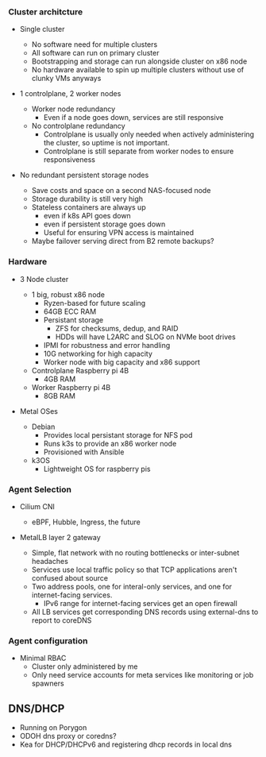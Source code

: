 ### Cluster architcture
* Single cluster
  * No software need for multiple clusters
  * All software can run on primary cluster
  * Bootstrapping and storage can run alongside cluster on x86 node
  * No hardware available to spin up multiple clusters without use of clunky VMs anyways

* 1 controlplane, 2 worker nodes
  * Worker node redundancy
    * Even if a node goes down, services are still responsive
  * No controlplane redundancy
     * Controlplane is usually only needed when actively administering the cluster, so uptime is not important.
     * Controlplane is still separate from worker nodes to ensure responsiveness

* No redundant persistent storage nodes
  * Save costs and space on a second NAS-focused node
  * Storage durability is still very high
  * Stateless containers are always up
    * even if k8s API goes down
    * even if persistent storage goes down
    * Useful for ensuring VPN access is maintained
   * Maybe failover serving direct from B2 remote backups?

### Hardware
* 3 Node cluster
  * 1 big, robust x86 node
    * Ryzen-based for future scaling
    * 64GB ECC RAM
    * Persistant storage
      * ZFS for checksums, dedup, and RAID 
      * HDDs will have L2ARC and SLOG on NVMe boot drives
    * IPMI for robustness and error handling
    * 10G networking for high capacity
    * Worker node with big capacity and x86 support
  * Controlplane Raspberry pi 4B
    * 4GB RAM
  * Worker Raspberry pi 4B
    * 8GB RAM
 
* Metal OSes
  * Debian
    * Provides local persistant storage for NFS pod
    * Runs k3s to provide an x86 worker node
    * Provisioned with Ansible
  * k3OS 
    * Lightweight OS for raspberry pis

### Agent Selection
* Cilium CNI
  * eBPF, Hubble, Ingress, the future

* MetalLB layer 2 gateway
  * Simple, flat network with no routing bottlenecks or inter-subnet headaches
  * Services use local traffic policy so that TCP applications aren't confused about source
  * Two address pools, one for interal-only services, and one for internet-facing services.
    * IPv6 range for internet-facing services get an open firewall
  * All LB services get corresponding DNS records using external-dns to report to coreDNS

### Agent configuration
* Minimal RBAC
  * Cluster only administered by me
  * Only need service accounts for meta services like monitoring or job spawners

## DNS/DHCP
* Running on Porygon
* ODOH dns proxy or coredns?
* Kea for DHCP/DHCPv6 and registering dhcp records in local dns
